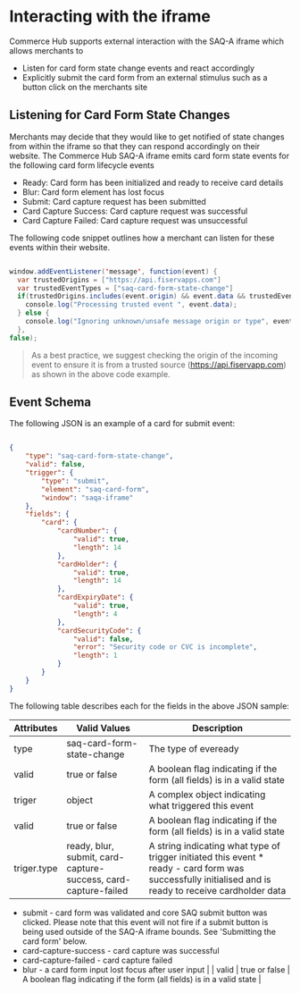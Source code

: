 
# Interacting with the iframe

Commerce Hub supports external interaction with the SAQ-A iframe which allows merchants to

- Listen for card form state change events and react accordingly
- Explicitly submit the card form from an external stimulus such as a button click on the merchants site

## Listening for Card Form State Changes

Merchants may decide that they would like to get notified of state changes from within the iframe so that they can respond accordingly on their website. The Commerce Hub SAQ-A iframe emits card form state events for the following card form lifecycle events

- Ready: Card form has been initialized and ready to receive card details
- Blur: Card form element has lost focus
- Submit: Card capture request has been submitted
- Card Capture Success: Card capture request was successful
- Card Capture Failed: Card capture request was unsuccessful

The following code snippet outlines how a merchant can listen for these events within their website.

```java

window.addEventListener('message', function(event) {    
  var trustedOrigins = ["https://api.fiservapps.com"]    
  var trustedEventTypes = ["saq-card-form-state-change"]    
  if(trustedOrigins.includes(event.origin) && event.data && trustedEventTypes.includes(event.data.type)) {      
    console.log("Processing trusted event ", event.data);    
  } else {      
    console.log("Ignoring unknown/unsafe message origin or type", event);}
  }, 
false); 

```

<!-- theme: warning -->
>As a best practice, we suggest checking the origin of the incoming event to ensure it is from a trusted source (https://api.fiservapp.com) as shown in the above code example. 

## Event Schema

The following JSON is an example of a card for submit event:

```json

{
    "type": "saq-card-form-state-change",
    "valid": false,
    "trigger": {
        "type": "submit",
        "element": "saq-card-form",
        "window": "saqa-iframe"
    },
    "fields": {
        "card": {
            "cardNumber": {
                "valid": true,
                "length": 14
            },
            "cardHolder": {
                "valid": true,
                "length": 14
            },
            "cardExpiryDate": {
                "valid": true,
                "length": 4
            },
            "cardSecurityCode": {
                "valid": false,
                "error": "Security code or CVC is incomplete",
                "length": 1
            }
        }
    }
}
```

The following table describes each for the fields in the above JSON sample:

| Attributes | Valid Values | Description |
| ---------- | -------------- | ---------------|
| type | saq-card-form-state-change	| The type of eveready | blur | submit | card-capture-success | card-capture-failednt being emitted. Best practices dictate that the parent page should check this attribute in addition to the origin when consuming events to prevent malicious scripts. See "Listening for Card Form State Change Events' above |
| valid | true or false	| A boolean flag indicating if the form (all fields) is in a valid state |
| triger | object	| A complex object indicating what triggered this event |
| valid | true or false	| A boolean flag indicating if the form (all fields) is in a valid state |
| triger.type | ready, blur, submit, card-capture-success, card-capture-failed	| A string indicating what type of trigger initiated this event * ready - card form was successfully initialised and is ready to receive cardholder data
- submit - card form was validated and core SAQ submit button was clicked. Please note that this event will not fire if a submit button is being used outside of the SAQ-A iframe bounds. See 'Submitting the card form' below.
- card-capture-success - card capture was successful
- card-capture-failed - card capture failed
- blur - a card form input lost focus after user input |
| valid | true or false	| A boolean flag indicating if the form (all fields) is in a valid state |


